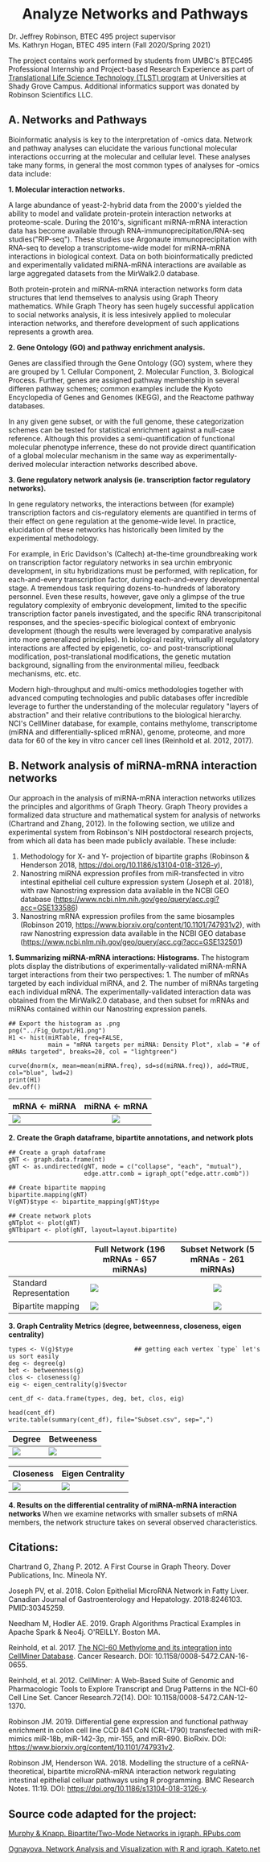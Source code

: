 <h1 align="center">
Analyze Networks and Pathways</h1>

Dr. Jeffrey Robinson, BTEC 495 project supervisor<br>
Ms. Kathryn Hogan, BTEC 495 intern (Fall 2020/Spring 2021)<br>

The project contains work performed by students from UMBC's BTEC495 Professional Internship and Project-based Research Experience as part of  [Translational Life Science Technology (TLST) program](http://shadygrove.umbc.edu/tlst.php) at Universities at Shady Grove Campus.    Additional informatics support was donated by Robinson Scientifics LLC.

## A. Networks and Pathways

Bioinformatic analysis is key to the interpretation of -omics data.  Network and pathway analyses can elucidate the various functional molecular interactions occurring at the molecular and cellular level.  These analyses take many forms, in general the most common types of analyses for -omics data include:

<b>1. Molecular interaction networks.</b>  

A large abundance of yeast-2-hybrid data from the 2000's yielded the ability to model and validate protein-protein interaction networks at proteome-scale.  During the 2010's, significant miRNA-mRNA interaction data has become available through RNA-immunoprecipitation/RNA-seq studies("RIP-seq").  These studies use Argonaute immunoprecipitation with RNA-seq to develop a transcriptome-wide model for miRNA-mRNA interactions in biological context.  Data on both bioinformatically predicted and experimentally validated miRNA-mRNA interactions are available as large aggregated datasets from the MirWalk2.0 database.  

Both protein-protein and miRNA-mRNA interaction networks form data structures that lend themselves to analysis using Graph Theory mathematics.  While Graph Theory has seen hugely successful application to social networks analysis, it is less intesively applied to molecular interaction networks, and therefore development of such applications represents a growth area.

<b>2. Gene Ontology (GO) and pathway enrichment analysis.</b>
 
Genes are classified through the Gene Ontology (GO) system, where they are grouped by 1. Cellular Component, 2. Molecular Function, 3. Biological Process.  Further, genes are assigned pathway membership in several differen pathway schemes; common examples include the Kyoto Encyclopedia of Genes and Genomes (KEGG), and the Reactome pathway databases.  

In any given gene subset, or with the full genome, these categorization schemes can be tested for statistical enrichment against a null-case reference.  Although this provides a semi-quantification of functional molecular phenotype inferrence, these do not provide direct quantification of a global molecular mechanism in the same way as experimentally-derived molecular interaction networks described above.


<b>3. Gene regulatory network analysis (ie. transcription factor regulatory networks).</b>

In gene regulatory networks, the interactions between (for example) transcription factors and cis-regulatory elements are quantified in terms of their effect on gene regulation at the genome-wide level.  In practice, elucidation of these networks has historically been limited by the experimental methodology.  

For example, in Eric Davidson's (Caltech) at-the-time groundbreaking work on transcription factor regulatory networks in sea urchin embryonic development, in situ hybridizations must be performed, with replication, for each-and-every transcription factor, during each-and-every developmental stage.  A tremendous task requiring dozens-to-hundreds of laboratory personnel.  Even these results, however, gave only a glimpse of the true regulatory complexity of embryonic development, limited to the specific transcription factor panels investigated, and the specific RNA transcripitonal responses, and the species-specific biological context of embryonic development (though the results were leveraged by comparative analysis into more generalized principles).  In biological reality, virtually all regulatory interactions are affected by epigenetic, co- and post-transcriptional modification, post-translational modifications, the genetic mutation background, signalling from the environmental milieu, feedback mechanisms, etc. etc.  

Modern high-throughput and multi-omics methodologies together with advanced computing technologies and public databases offer incredible leverage to further the understanding of the molecular regulatory "layers of abstraction" and their relative contributions to the biological hierarchy. NCI's CellMiner database, for example, contains methylome, transcriptome (miRNA and differentially-spliced mRNA), genome, proteome, and more data for 60 of the key in vitro cancer cell lines (Reinhold et al. 2012, 2017).

## B. Network analysis of miRNA-mRNA interaction networks

Our approach in the analysis of miRNA-mRNA interaction networks utilizes the principles and algorithms of Graph Theory. Graph Theory provides a formalized data structure and mathematical system for analysis of networks (Chartrand and Zhang, 2012).  In the following section, we utilize and experimental system from Robinson's NIH postdoctoral research projects, from which all data has been made publicly available. These include:
1. Methodology for X- and Y- projection of bipartite graphs (Robinson & Henderson 2018, https://doi.org/10.1186/s13104-018-3126-y), 
2. Nanostring miRNA expression profiles from miR-transfected in vitro intestinal epithelial cell culture expression system (Joseph et al. 2018), with raw Nanostring expression data available in the NCBI GEO database (https://www.ncbi.nlm.nih.gov/geo/query/acc.cgi?acc=GSE133586) 
3. Nanostring mRNA expression profiles from the same biosamples (Robinson 2019, https://www.biorxiv.org/content/10.1101/747931v2), with raw Nanostring expression data available in the NCBI GEO database (https://www.ncbi.nlm.nih.gov/geo/query/acc.cgi?acc=GSE132501)
 
<b>1. Summarizing miRNA-mRNA interactions: Histograms.</b>
The histogram plots display the distributions of experimentally-validated miRNA-mRNA target interactions from their two perspectives:  1. The number of mRNAs targeted by each individual miRNA, and 2. The number of miRNAs targeting each individual mRNA. The experimentally-validated interaction data was obtained from the MirWalk2.0 database, and then subset for mRNAs and miRNAs contained within our Nanostring expression panels. 

```
## Export the histogram as .png
png("../Fig_Output/H1.png")
H1 <- hist(miRTable, freq=FALSE, 
           main = "mRNA targets per miRNA: Density Plot", xlab = "# of mRNAs targeted", breaks=20, col = "lightgreen")

curve(dnorm(x, mean=mean(miRNA.freq), sd=sd(miRNA.freq)), add=TRUE, col="blue", lwd=2)
print(H1)
dev.off()
```
| mRNA <- miRNA        | miRNA <- mRNA           | 
| ------------- |:-------------:| 
| ![](Fig_Output/H1.png)      | ![](Fig_Output/H2.png) | 

<b>2. Create the Graph dataframe, bipartite annotations, and network plots </b>

```
## Create a graph dataframe
gNT <- graph.data.frame(nt)
gNT <- as.undirected(gNT, mode = c("collapse", "each", "mutual"),
                     edge.attr.comb = igraph_opt("edge.attr.comb"))

## Create bipartite mapping
bipartite.mapping(gNT)
V(gNT)$type <- bipartite_mapping(gNT)$type

## Create network plots
gNTplot <- plot(gNT)
gNTbipart <- plot(gNT, layout=layout.bipartite)

```

| | Full Network (196 mRNAs - 657 miRNAs)       | Subset Network (5 mRNAs - 261 miRNAs)          | 
| ------------- | ------------- |:-------------:| 
|Standard Representation| ![](Fig_Output/gFULLplot.png)      | ![](Fig_Output/gNTplot.png) | 
|Bipartite mapping| ![](Fig_Output/gFULLbipart.png)      | ![](Fig_Output/gNTbipart.png) | 



<b>3. Graph Centrality Metrics (degree, betweenness, closeness, eigen centrality) </b>

```
types <- V(g)$type                 ## getting each vertex `type` let's us sort easily
deg <- degree(g)
bet <- betweenness(g)
clos <- closeness(g)
eig <- eigen_centrality(g)$vector

cent_df <- data.frame(types, deg, bet, clos, eig)

head(cent_df)
write.table(summary(cent_df), file="Subset.csv", sep=",")

```


|  Degree  |  Betweeness  | 
| ------------- | ------------- |
| ![](Fig_Output/degPlot.png)     | ![](Fig_Output/betPlot.png)  |


| Closeness |  Eigen Centrality  |
| ------------- | ------------- |
| ![](Fig_Output/closePlot.png) | ![](Fig_Output/eigPlot.png)  | 


<b>4. Results on the differential centrality of miRNA-mRNA interaction networks </b>
When we examine networks with smaller subsets of mRNA members, the network structure takes on several observed characteristics. 



##

<h2 align="left">
Citations:
</h2>

Chartrand G, Zhang P. 2012. A First Course in Graph Theory. Dover Publications, Inc. Mineola NY.

Joseph PV, et al. 2018. Colon Epithelial MicroRNA Network in Fatty Liver. Canadian Journal of Gastroenterology and Hepatology. 2018:8246103. PMID:30345259.

Needham M, Hodler AE. 2019. Graph Algorithms Practical Examples in Apache Spark & Neo4j. O'REILLY. Boston MA.

Reinhold, et al. 2017. [The NCI-60 Methylome and its integration into CellMiner Database](https://cancerres.aacrjournals.org/content/77/3/601). Cancer Research. DOI: 10.1158/0008-5472.CAN-16-0655.

Reinhold, et al. 2012. CellMiner: A Web-Based Suite of Genomic and Pharmacologic Tools to Explore Transcript and Drug Patterns in the NCI-60 Cell Line Set. Cancer Research.72(14). DOI: 10.1158/0008-5472.CAN-12-1370. 

Robinson JM. 2019. Differential gene expression and functional pathway enrichment in colon cell line CCD 841 CoN (CRL-1790) transfected with miR-mimics miR-18b, miR-142-3p, mir-155, and miR-890.  BioRxiv. DOI: https://www.biorxiv.org/content/10.1101/747931v2.

Robinson JM, Henderson WA. 2018. Modelling the structure of a ceRNA-theoretical, bipartite microRNA-mRNA interaction network regulating intestinal epithelial celluar pathways using R programming.  BMC Research Notes. 11:19. DOI: https://doi.org/10.1186/s13104-018-3126-y.

<h2 align="left">
Source code adapted for the project:
</h2>  

[Murphy & Knapp. Bipartite/Two-Mode Networks in igraph. RPubs.com](https://rpubs.com/pjmurphy/317838)

[Ognayova. Network Analysis and Visualization with R and igraph. Kateto.net](https://kateto.net/netscix2016.html)

